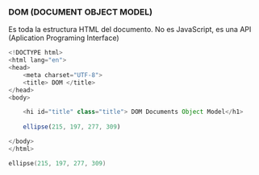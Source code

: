 ### DOM (DOCUMENT OBJECT MODEL)

Es toda la estructura HTML del documento.
No es JavaScript, es una API (Aplication Programing Interface)

```js
<!DOCTYPE html>
<html lang="en">
<head>
    <meta charset="UTF-8">
    <title> DOM </title>
</head>
<body>

    <hi id="title" class="title"> DOM Documents Object Model</h1>
    
    ellipse(215, 197, 277, 309)

</body>
</html>
```
```powershell
ellipse(215, 197, 277, 309)
```